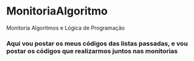 # MonitoriaAlgoritmo
Monitoria Algoritmos e Lógica de Programação

### Aqui vou postar os meus códigos das listas passadas, e vou postar os códigos que realizarmos juntos nas monitorias 
